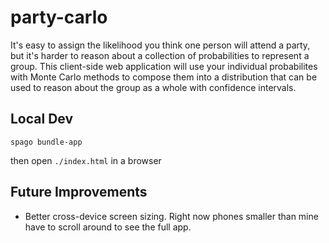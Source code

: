 # party-carlo
It's easy to assign the likelihood you think one person will attend a party, but it's harder to reason about a collection of probabilities to represent a group. This client-side web application will use your individual probabilites with Monte Carlo methods to compose them into a distribution that can be used to reason about the group as a whole with confidence intervals.

## Local Dev
```
spago bundle-app
```
then open `./index.html` in a browser

## Future Improvements
- Better cross-device screen sizing. Right now phones smaller than mine have to scroll around to see the full app.
